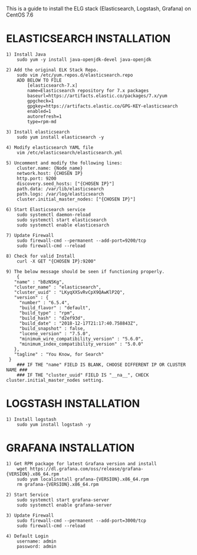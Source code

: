 This is a guide to install the ELG stack (Elasticsearch, Logstash,
Grafana) on CentOS 7.6

ELASTICSEARCH INSTALLATION
==========================

    1) Install Java
        sudo yum -y install java-openjdk-devel java-openjdk

    2) Add the original ELK Stack Repo.
        sudo vim /etc/yum.repos.d/elasticsearch.repo
        ADD BELOW TO FILE
            [elasticsearch-7.x]
            name=Elasticsearch repository for 7.x packages
            baseurl=https://artifacts.elastic.co/packages/7.x/yum
            gpgcheck=1
            gpgkey=https://artifacts.elastic.co/GPG-KEY-elasticsearch
            enabled=1
            autorefresh=1
            type=rpm-md

    3) Install elasticsearch
        sudo yum install elasticsearch -y

    4) Modify elasticsearch YAML file
        vim /etc/elasticsearch/elasticsearch.yml

    5) Uncomment and modify the following lines:
        cluster.name: {Node_name}
        network.host: {CHOSEN IP}
        http.port: 9200
        discovery.seed_hosts: ["{CHOSEN IP}"]
        path.data: /var/lib/elasticsearch
        path.logs: /var/log/elasticsearch
        cluster.initial_master_nodes: ["{CHOSEN IP}"]

    6) Start Elasticsearch service
        sudo systemctl daemon-reload
        sudo systemctl start elasticsearch
        sudo systemctl enable elasticesarch

    7) Update Firewall
        sudo firewall-cmd --permanent --add-port=9200/tcp
        sudo firewall-cmd --reload

    8) Check for valid Install
        curl -X GET "{CHOSEN IP}:9200"

    9) The below message should be seen if functioning properly.
        {
       "name" : "bBzN5Kg",
       "cluster_name" : "elasticsearch",
       "cluster_uuid" : "LKyqXXSvRvCpX9QAwKlP2Q",
       "version" : {
         "number" : "6.5.4",
         "build_flavor" : "default",
         "build_type" : "rpm",
         "build_hash" : "d2ef93d",
         "build_date" : "2018-12-17T21:17:40.758843Z",
         "build_snapshot" : false,
         "lucene_version" : "7.5.0",
         "minimum_wire_compatibility_version" : "5.6.0",
         "minimum_index_compatibility_version" : "5.0.0"
       },
       "tagline" : "You Know, for Search"
     }
        ### IF THE "name" FIELD IS BLANK, CHOOSE DIFFERENT IP OR CLUSTER NAME ###
        ### IF THE "cluster_uuid" FIELD IS "__na__", CHECK cluster.initial_master_nodes setting.

LOGSTASH INSTALLATION
=====================

    1) Install logstash
        sudo yum install logstash -y

GRAFANA INSTALLATION
====================

    1) Get RPM package for latest Grafana version and install
        wget https://dl.grafana.com/oss/release/grafana-{VERSION}.x86_64.rpm 
        sudo yum localinstall grafana-{VERSION}.x86_64.rpm
        rm grafana-{VERSION}.x86_64.rpm

    2) Start Service
        sudo systemctl start grafana-server
        sudo systemctl enable grafana-server

    3) Update Firewall
        sudo firewall-cmd --permanent --add-port=3000/tcp
        sudo firewall-cmd --reload

    4) Default Login
        username: admin
        password: admin
